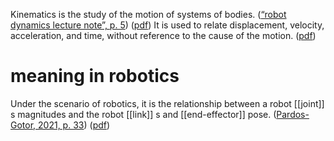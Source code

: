 Kinematics is the study of the motion of systems of bodies. ([“robot dynamics lecture note”, p. 5](zotero://select/library/items/TGHFK5DD)) ([pdf](zotero://open-pdf/library/items/XC5MH7YR?page=10&annotation=C62EFRI8)) It is used to relate displacement, velocity, acceleration, and time, without reference to the cause of the motion. ([pdf](zotero://open-pdf/library/items/X8RTBG22?page=637&annotation=GEY4EV3N))
# meaning in robotics 
Under the scenario of robotics, it is the relationship between a robot [[joint]] s magnitudes and the robot [[link]] s and [[end-effector]] pose. ([Pardos-Gotor, 2021, p. 33](zotero://select/library/items/V6J2RZZH)) ([pdf](zotero://open-pdf/library/items/9ZMQK9KL?page=60&annotation=DJDSUCHD))

